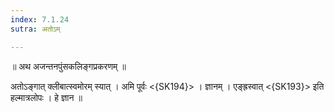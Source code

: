 ```yaml
---
index: 7.1.24
sutra: अतोऽम्

---
```

॥ अथ अजन्तनपुंसकलिङ्गप्रकरणम्‌ ॥



अतोऽङ्गात् क्लीबात्स्वमोरम् स्यात् । अमि पूर्वः <{SK194}> । ज्ञानम् । एङ्ह्रस्वात् <{SK193}> इति हल्मात्रलोपः । हे ज्ञान ॥